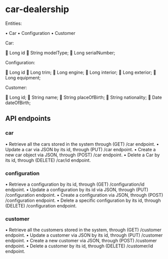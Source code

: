 # car-dealership

Entities:

• Car • Configuration • Customer

Car:

 Long id  String modelType;  Long serialNumber;

Configuration:

 Long id  Long trim;  Long engine;  Long interior;  Long exterior;  Long equipment;

Customer:

 Long id;  String name;  String placeOfBirth;  String nationality;  Date dateOfBirth;

## API endpoints

### car

• Retrieve all the cars stored in the system through (GET) /car endpoint.
• Update a car via JSON by its id, through (PUT) /car endpoint.
• Create a new car object via JSON, through (POST) /car endpoint.
• Delete a Car by its id, through (DELETE) /car/id endpoint.

### configuration

• Retrieve a configuration by its id, through (GET) /configuration/id endpoint.
• Update a configuration by its id via JSON, through (PUT) /configuration endpoint.
• Create a configuration via JSON, through (POST) /configuration endpoint.
• Delete a specific configuration by its id, through (DELETE) /configuration endpoint.


### customer
• Retrieve all the customers stored in the system, through (GET) /customer endpoint.
• Update a customer via JSON by its id, through (PUT) /customer endpoint.
• Create a new customer via JSON, through (POST) /customer endpoint.
• Delete a customer by its id, through (DELETE) /customer/id endpoint.